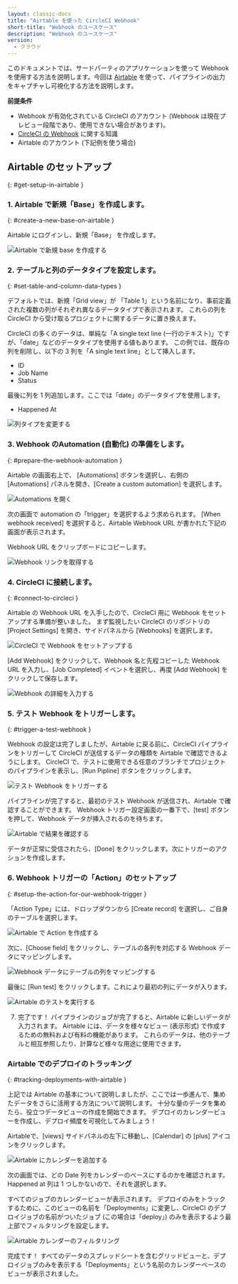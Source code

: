 ```yaml
---
layout: classic-docs
title: "Airtable を使った CircleCI Webhook"
short-title: "Webhook のユースケース"
description: "Webhook のユースケース"
version:
  - クラウド
---
```


このドキュメントでは、サードパーティのアプリケーションを使って Webhook を使用する方法を説明します。今回は [Airtable](https://airtable.com/) を使って、パイプラインの出力をキャプチャし可視化する方法を説明します。

**前提条件**

- Webhook が有効化されている CircleCI のアカウント (Webhook は現在プレビュー段階であり、使用できない場合があります)。
- [CircleCI の Webhook]({{site.baseurl}}/2.0/webhooks) に関する知識
- Airtable のアカウント (下記例を使う場合)


## Airtable のセットアップ
{: #get-setup-in-airtable }

### 1. Airtable で新規「Base」を作成します。
{: #create-a-new-base-on-airtable }

Airtable にログインし、新規「Base」 を作成します。

![Airtable で新規 base を作成する]({{site.baseurl}}/assets/img/docs/webhooks/webhook_airtable_1_new.png)

### 2. テーブルと列のデータタイプを設定します。
{: #set-table-and-column-data-types }

デフォルトでは、新規「Grid view」が 「Table 1」という名前になり、事前定義された複数の列がそれぞれ異なるデータタイプで表示されます。 これらの列を CircleCI から受け取るプロジェクトに関するデータに置き換えます。

CircleCI の多くのデータは、単純な「A single text line (一行のテキスト)」ですが、「date」などのデータタイプを使用する値もあります。 この例では、既存の列を削除し、以下の 3 列を「A single text line」として挿入します。

- ID
- Job Name
- Status

最後に列を 1 列追加します。ここでは「date」のデータタイプを使用します。

- Happened At

![列タイプを変更する]({{site.baseurl}}/assets/img/docs/webhooks/webhook_airtable_2_datatypes.png)

### 3. Webhook のAutomation (自動化) の準備をします。
{: #prepare-the-webhook-automation }

Airtable の画面右上で、 [Automations] ボタンを選択し、右側の [Automations] パネルを開き、[Create a custom automation] を選択します。


![Automations を開く]({{site.baseurl}}/assets/img/docs/webhooks/webhook_airtable_3_automation.png)

次の画面で automation の「trigger」を選択するよう求められます。 [When webhook received] を選択すると、Airtable Webhook URL が書かれた下記の画面が表示されます。

Webhook URL をクリップボードにコピーします。

![Webhook リンクを取得する]({{site.baseurl}}/assets/img/docs/webhooks/webhook_airtable_4.png
)

### 4. CircleCI に接続します。
{: #connect-to-circleci }

Airtable の Webhook URL を入手したので、CircleCI 用に Webhook をセットアップする準備が整いました。 まず監視したい CircleCI のリポジトリの [Project Settings] を開き、サイドパネルから [Webhooks] を選択します。

![CircleCI で Webhook をセットアップする]({{site.baseurl}}/assets/img/docs/webhooks/webhook_airtable_5.png
)

[Add Webhook] をクリックして、Webhook 名と先程コピーした Webhook URL を入力し、[Job Completed] イベントを選択し、再度 [Add Webhook] をクリックして保存します。

![Webhook の詳細を入力する]({{site.baseurl}}/assets/img/docs/webhooks/webhook_airtable_6.png
)

### 5. テスト Webhook をトリガーします。
{: #trigger-a-test-webhook }

Webhook の設定は完了しましたが、Airtable に戻る前に、CircleCI パイプラインをトリガーして CircleCI が送信するデータの種類を Airtable で確認できるようにします。 CircleCI で、テストに使用できる任意のブランチでプロジェクトのパイプラインを表示し、[Run Pipline] ボタンをクリックします。

![テスト Webhook をトリガーする]({{site.baseurl}}/assets/img/docs/webhooks/webhook_airtable_7_run_pipeline.png)

パイプラインが完了すると、最初のテスト Webhook が送信され、Airtable で確認することができます。 Webhook トリガー設定画面の一番下で、[test] ボタンを押して、Webhook データが挿入されるのを待ちます。

![Airtable で結果を確認する]({{site.baseurl}}/assets/img/docs/webhooks/webhook_airtable_8_test.png)

データが正常に受信されたら、[Done] をクリックします。次にトリガーのアクションを作成します。

### 6. Webhook トリガーの「Action」のセットアップ
{: #setup-the-action-for-our-webhook-trigger }

「Action Type」には、ドロップダウンから [Create record] を選択し、ご自身のテーブルを選択します。

![Airtable で Action を作成する]({{site.baseurl}}/assets/img/docs/webhooks/webhook_airtable_9_action.png
)

次に、[Choose field] をクリックし、テーブルの各列を対応する Webhook データにマッピングします。

![Webhook データにテーブルの列をマッピングする]({{site.baseurl}}/assets/img/docs/webhooks/webhook_airtable_10_fields.png)

最後に [Run test] をクリックします。これにより最初の列にデータが入ります。

![Airtable のテストを実行する]({{site.baseurl}}/assets/img/docs/webhooks/webhook_airtable_11_done.png)

7. 完了です！ パイプラインのジョブが完了すると、Airtable に新しいデータが入力されます。 Airtable には、データを様々なビュー (表示形式) で作成するための無料および有料の機能があります。 これらのデータは、他のテーブルと相互参照したり、計算など様々な用途に使用できます。

### Airtable でのデプロイのトラッキング
{: #tracking-deployments-with-airtable }

上記では Airtable の基本について説明しましたが、ここでは一歩進んで、集めたデータをさらに活用する方法について説明します。 十分な量のデータを集めたら、役立つデータビューの作成を開始できます。 デプロイのカレンダービューを作成し、デプロイ頻度を可視化してみましょう！

Airtableで、[views] サイドパネルの左下に移動し、[Calendar] の [plus] アイコンをクリックします。

![Airtable にカレンダーを追加する]({{site.baseurl}}/assets/img/docs/webhooks/webhook_airtable_12_calendar.png)

次の画面では、どの Date 列をカレンダーのベースにするのかを確認されます。Happened at 列は 1 つしかないので、それを選択します。

すべてのジョブのカレンダービューが表示されます。 デプロイのみをトラックするために、このビューの名前を「Deployments」に変更し、CircleCI のデプロイジョブの名前がついたジョブ (この場合は「deploy」) のみを表示するよう最上部でフィルタリングを設定します。

![Airtable カレンダーのフィルタリング]({{site.baseurl}}/assets/img/docs/webhooks/webhook_airtable_12_calendar2.png)

完成です！ すべてのデータのスプレッドシートを含むグリッドビューと、デプロイジョブのみを表示する「Deployments」という名前のカレンダーベースのビューが表示されました。

